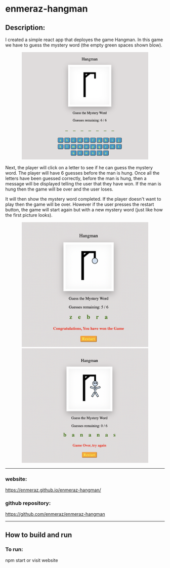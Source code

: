 # enmeraz-hangman

## Description:
I created a simple react app that deployes the game Hangman. In this game we have to guess the mystery word (the empty green spaces shown blow). 

<p align="center">
    <img src="screenshots/start.png" alt="startGame" width=400 hieght=400>
</p>

Next, the player will click on a letter to see if he can guess the mystery word. The player will have 6 guesses before the man is hung. Once all the letters have been guessed correctly, before the man is hung, then a message will be displayed telling the user that they have won. If the man is hung then the game will be over and the user loses. 

It will then show the mystery word completed. If the player doesn't want to play then the game will be over. However if the user presses the restart button, the game will start again but with a new mystery word (just like how the first picture looks). 

<p align="center">
    <img src="screenshots/gameWon.png" alt="gameWon" width=400 hieght=400>
    <img src="screenshots/gameLost.png" alt="gameLost" width=400 hieght=400>
</p>

***
### website: 
https://enmeraz.github.io/enmeraz-hangman/
### github repository: 
https://github.com/enmeraz/enmeraz-hangman

***
## How to build and run
### To run:
npm start or visit website